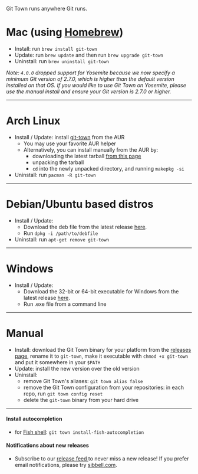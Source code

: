 Git Town runs anywhere Git runs.

# Mac (using [Homebrew](http://brew.sh))

* Install: run `brew install git-town`
* Update: run `brew update` and then run `brew upgrade git-town`
* Uninstall: run `brew uninstall git-town`

_Note: `4.0.0` dropped support for Yosemite because we now specify a minimum Git version of 2.7.0,
which is higher than the default version installed on that OS.
If you would like to use Git Town on Yosemite,
please use the manual install and ensure your Git version is 2.7.0 or higher._

---

# Arch Linux

* Install / Update: install [git-town](https://aur.archlinux.org/packages/git-town/) from the AUR
  * You may use your favorite AUR helper
  * Alternatively, you can install manually from the AUR by:
    * downloading the latest tarball [from this page](https://aur.archlinux.org/packages/git-town/)
    * unpacking the tarball
    * `cd` into the newly unpacked directory, and running `makepkg -si`
* Uninstall: run `pacman -R git-town`

---

# Debian/Ubuntu based distros

* Install / Update:
  * Download the deb file from the latest release [here](https://github.com/Originate/git-town/releases).
  * Run `dpkg -i /path/to/debfile`
* Uninstall: run `apt-get remove git-town`

---

# Windows

* Install / Update:
  * Download the 32-bit or 64-bit executable for Windows from the latest release [here](https://github.com/Originate/git-town/releases).
  * Run .exe file from a command line

---

# Manual

* Install: download the Git Town binary for your platform from the
  [releases page](https://github.com/Originate/git-town/releases),
  rename it to `git-town`, make it executable with `chmod +x git-town`
  and put it somewhere in your `$PATH`
* Update: install the new version over the old version
* Uninstall:
  * remove Git Town's aliases: `git town alias false`
  * remove the Git Town configuration from your repositories:
    in each repo, run `git town config reset`
  * delete the `git-town` binary from your hard drive

---

#### Install autocompletion

* for [Fish shell](http://fishshell.com): `git town install-fish-autocompletion`

#### Notifications about new releases

* Subscribe to our
  <a href="https://github.com/Originate/git-town/releases.atom">
  release feed <i class="ion-social-rss accent-color"></i></a> to never miss a new release!
  If you prefer email notifications, please try [sibbell.com](https://sibbell.com).
